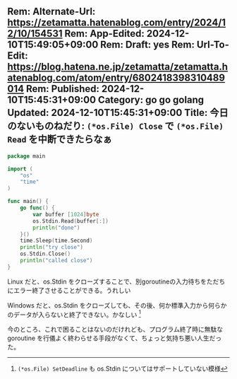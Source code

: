 Rem: Alternate-Url: https://zetamatta.hatenablog.com/entry/2024/12/10/154531
Rem: App-Edited: 2024-12-10T15:49:05+09:00
Rem: Draft: yes
Rem: Url-To-Edit: https://blog.hatena.ne.jp/zetamatta/zetamatta.hatenablog.com/atom/entry/6802418398310489014
Rem: Published: 2024-12-10T15:45:31+09:00
Category: go go golang
Updated: 2024-12-10T15:45:31+09:00
Title: 今日のないものねだり: `(*os.File) Close` で `(*os.File) Read` を中断できたらなぁ
---
```go
package main

import (
    "os"
    "time"
)

func main() {
    go func() {
        var buffer [1024]byte
        os.Stdin.Read(buffer[:])
        println("done")
    }()
    time.Sleep(time.Second)
    println("try close")
    os.Stdin.Close()
    println("called close")
}
```

Linux だと、os.Stdin をクローズすることで、別goroutineの入力待ちをただちにエラー終了させることができる。うれしい

Windows だと、os.Stdin をクローズしても、その後、何か標準入力から何らかのデータが入らないと終了できない。かなしい [^1]

[^1]:  `(*os.File) SetDeadline` も os.Stdin についてはサポートしていない模様

今のところ、これで困ることはないのだけれども、プログラム終了時に無駄な goroutine を行儀よく終わらせる手段がなくて、ちょっと気持ち悪い人生だった。